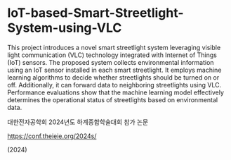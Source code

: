 # IoT-based-Smart-Streetlight-System-using-VLC

This project introduces a novel smart streetlight system leveraging visible light communication (VLC) technology integrated with Internet of Things (IoT) sensors. The proposed system collects environmental information using an IoT sensor installed in each smart streetlight. It employs machine learning algorithms to decide whether streetlights should be turned on or off. Additionally, it can forward data to neighboring streetlights using VLC. Performance evaluations show that the machine learning model effectively determines the operational status of streetlights based on environmental data.

대한전자공학회 2024년도 하계종합학술대회 참가 논문

https://conf.theieie.org/2024s/

(2024)
